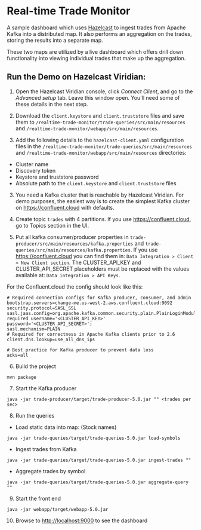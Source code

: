 # Real-time Trade Monitor

A sample dashboard which uses [Hazelcast](https://github.com/hazelcast/hazelcast)
to ingest trades from Apache Kafka into a distributed map. It also performs
an aggregation on the trades, storing the results into a separate map.

These two maps are utilized by a live dashboard which offers drill down
functionality into viewing individual trades that make up the aggregation.

## Run the Demo on Hazelcast Viridian:

1. Open the Hazelcast Viridian console, click *Connect Client*, and go to the *Advanced setup* tab. Leave this window open. You'll need some of these details in the next step.

2. Download the `client.keystore` and `client.truststore` files and save them to `/realtime-trade-monitor/trade-queries/src/main/resources` and `/realtime-trade-monitor/webapp/src/main/resources`.

3. Add the following details to the `hazelcast-client.yaml` configuration files in the `/realtime-trade-monitor/trade-queries/src/main/resources` and `/realtime-trade-monitor/webapp/src/main/resources` directories:

- Cluster name
- Discovery token
- Keystore and truststore password
- Absolute path to the `client.keystore` and `client.truststore` files

3. You need a Kafka cluster that is reachable by Hazelcast Viridian. For demo purposes, the easiest way is
   to create the simplest Kafka cluster on https://confluent.cloud with defaults.

4. Create topic `trades` with 4 partitions. If you use https://confluent.cloud, go to Topics section in the UI.

5. Put all kafka consumer/producer properties in `trade-producer/src/main/resources/kafka.properties` and
   `trade-queries/src/main/resources/kafka.properties`. If you use https://confluent.cloud you can find them in:
   `Data Integration > Client > New Client section`. The CLUSTER_API_KEY and CLUSTER_API_SECRET placeholders
   must be replaced with the values available at: `Data integration > API Keys`.

For the Confluent.cloud the config should look like this:
```
# Required connection configs for Kafka producer, consumer, and admin
bootstrap.servers=change-me.us-west-2.aws.confluent.cloud:9092
security.protocol=SASL_SSL
sasl.jaas.config=org.apache.kafka.common.security.plain.PlainLoginModule   required username='<CLUSTER_API_KEY>'   password='<CLUSTER_API_SECRET>';
sasl.mechanism=PLAIN
# Required for correctness in Apache Kafka clients prior to 2.6
client.dns.lookup=use_all_dns_ips

# Best practice for Kafka producer to prevent data loss
acks=all
```

6. Build the project

```
mvn package
```

7. Start the Kafka producer

```
java -jar trade-producer/target/trade-producer-5.0.jar "" <trades per sec>
```

8. Run the queries

* Load static data into map: (Stock names)
```
java -jar trade-queries/target/trade-queries-5.0.jar load-symbols
```

* Ingest trades from Kafka

```
java -jar trade-queries/target/trade-queries-5.0.jar ingest-trades ""
```
* Aggregate trades by symbol
```
java -jar trade-queries/target/trade-queries-5.0.jar aggregate-query ""
```

9. Start the front end

```
java -jar webapp/target/webapp-5.0.jar 
```

10. Browse to [http://localhost:9000](http://localhost:9000) to see the dashboard
